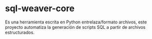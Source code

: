 # sql-weaver-core
Es una herramienta escrita en Python entrelaza/formato archivos, este proyecto automatiza la generación de scripts SQL a partir de archivos estructurados.
